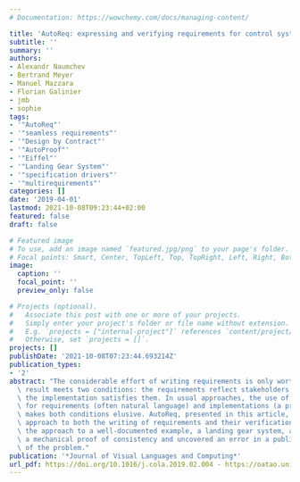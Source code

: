 ```yaml
---
# Documentation: https://wowchemy.com/docs/managing-content/

title: 'AutoReq: expressing and verifying requirements for control systems'
subtitle: ''
summary: ''
authors:
- Alexandr Naumchev
- Bertrand Meyer
- Manuel Mazzara
- Florian Galinier
- jmb 
- sophie  
tags:
- '"AutoReq"'
- '"seamless requirements"'
- '"Design by Contract"'
- '"AutoProof"'
- '"Eiffel"'
- '"Landing Gear System"'
- '"specification drivers"'
- '"multirequirements"'
categories: []
date: '2019-04-01'
lastmod: 2021-10-08T09:23:44+02:00
featured: false
draft: false

# Featured image
# To use, add an image named `featured.jpg/png` to your page's folder.
# Focal points: Smart, Center, TopLeft, Top, TopRight, Left, Right, BottomLeft, Bottom, BottomRight.
image:
  caption: ''
  focal_point: ''
  preview_only: false

# Projects (optional).
#   Associate this post with one or more of your projects.
#   Simply enter your project's folder or file name without extension.
#   E.g. `projects = ["internal-project"]` references `content/project/deep-learning/index.md`.
#   Otherwise, set `projects = []`.
projects: []
publishDate: '2021-10-08T07:23:44.693214Z'
publication_types:
- '2'
abstract: "The considerable effort of writing requirements is only worthwhile if the\
  \ result meets two conditions: the requirements reflect stakeholders' needs, and\
  \ the implementation satisfies them. In usual approaches, the use of different notations\
  \ for requirements (often natural language) and implementations (a programming language)\
  \ makes both conditions elusive. AutoReq, presented in this article, takes a different\
  \ approach to both the writing of requirements and their verification. Applying\
  \ the approach to a well-documented example, a landing gear system, allowed for\
  \ a mechanical proof of consistency and uncovered an error in a published discussion\
  \ of the problem."
publication: '*Journal of Visual Languages and Computing*'
url_pdf: https://doi.org/10.1016/j.cola.2019.02.004 - https://oatao.univ-toulouse.fr/26171/
---
```

